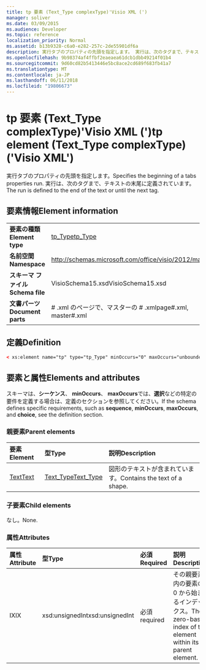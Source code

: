 ```yaml
---
title: tp 要素 (Text_Type complexType)'Visio XML (')
manager: soliver
ms.date: 03/09/2015
ms.audience: Developer
ms.topic: reference
localization_priority: Normal
ms.assetid: b13b9328-c6a0-e282-257c-2de55901df6a
description: 実行タブのプロパティの先頭を指定します。 実行は、次のタグまで、テキストの末尾に定義されています。
ms.openlocfilehash: 9b98374af4ffbf2eaeaea61dcb1dbb49214f01b4
ms.sourcegitcommit: 9d60cd82b5413446e5bc8ace2cd689f683fb41a7
ms.translationtype: MT
ms.contentlocale: ja-JP
ms.lasthandoff: 06/11/2018
ms.locfileid: "19806673"
---
```

# <a name="tp-element-texttype-complextype-visio-xml"></a><span data-ttu-id="70b05-104">tp 要素 (Text_Type complexType)'Visio XML (')</span><span class="sxs-lookup"><span data-stu-id="70b05-104">tp element (Text_Type complexType) ('Visio XML')</span></span>

<span data-ttu-id="70b05-105">実行タブのプロパティの先頭を指定します。</span><span class="sxs-lookup"><span data-stu-id="70b05-105">Specifies the beginning of a tabs properties run.</span></span> <span data-ttu-id="70b05-106">実行は、次のタグまで、テキストの末尾に定義されています。</span><span class="sxs-lookup"><span data-stu-id="70b05-106">The run is defined to the end of the text or until the next tag.</span></span>
  
## <a name="element-information"></a><span data-ttu-id="70b05-107">要素情報</span><span class="sxs-lookup"><span data-stu-id="70b05-107">Element information</span></span>

|||
|:-----|:-----|
|<span data-ttu-id="70b05-108">**要素の種類**</span><span class="sxs-lookup"><span data-stu-id="70b05-108">**Element type**</span></span> <br/> |[<span data-ttu-id="70b05-109">tp_Type</span><span class="sxs-lookup"><span data-stu-id="70b05-109">tp_Type</span></span>](tp_type-complextypevisio-xml.md) <br/> |
|<span data-ttu-id="70b05-110">**名前空間**</span><span class="sxs-lookup"><span data-stu-id="70b05-110">**Namespace**</span></span> <br/> |http://schemas.microsoft.com/office/visio/2012/main  <br/> |
|<span data-ttu-id="70b05-111">**スキーマ ファイル**</span><span class="sxs-lookup"><span data-stu-id="70b05-111">**Schema file**</span></span> <br/> |<span data-ttu-id="70b05-112">VisioSchema15.xsd</span><span class="sxs-lookup"><span data-stu-id="70b05-112">VisioSchema15.xsd</span></span>  <br/> |
|<span data-ttu-id="70b05-113">**文書パーツ**</span><span class="sxs-lookup"><span data-stu-id="70b05-113">**Document parts**</span></span> <br/> |<span data-ttu-id="70b05-114"># .xml のページで、マスターの # .xml</span><span class="sxs-lookup"><span data-stu-id="70b05-114">page#.xml, master#.xml</span></span>  <br/> |
   
## <a name="definition"></a><span data-ttu-id="70b05-115">定義</span><span class="sxs-lookup"><span data-stu-id="70b05-115">Definition</span></span>

```XML
< xs:element name="tp" type="tp_Type" minOccurs="0" maxOccurs="unbounded" ></xs:element >
```

## <a name="elements-and-attributes"></a><span data-ttu-id="70b05-116">要素と属性</span><span class="sxs-lookup"><span data-stu-id="70b05-116">Elements and attributes</span></span>

<span data-ttu-id="70b05-117">スキーマは、**シーケンス**、 **minOccurs**、 **maxOccurs**では、**選択**などの特定の要件を定義する場合は、定義のセクションを参照してください。</span><span class="sxs-lookup"><span data-stu-id="70b05-117">If the schema defines specific requirements, such as **sequence**, **minOccurs**, **maxOccurs**, and **choice**, see the definition section.</span></span> 
  
### <a name="parent-elements"></a><span data-ttu-id="70b05-118">親要素</span><span class="sxs-lookup"><span data-stu-id="70b05-118">Parent elements</span></span>

|<span data-ttu-id="70b05-119">**要素**</span><span class="sxs-lookup"><span data-stu-id="70b05-119">**Element**</span></span>|<span data-ttu-id="70b05-120">**型**</span><span class="sxs-lookup"><span data-stu-id="70b05-120">**Type**</span></span>|<span data-ttu-id="70b05-121">**説明**</span><span class="sxs-lookup"><span data-stu-id="70b05-121">**Description**</span></span>|
|:-----|:-----|:-----|
|[<span data-ttu-id="70b05-122">Text</span><span class="sxs-lookup"><span data-stu-id="70b05-122">Text</span></span>](text-element-shapesheet_type-complextypevisio-xml.md) <br/> |[<span data-ttu-id="70b05-123">Text_Type</span><span class="sxs-lookup"><span data-stu-id="70b05-123">Text_Type</span></span>](text_type-complextypevisio-xml.md) <br/> |<span data-ttu-id="70b05-124">図形のテキストが含まれています。</span><span class="sxs-lookup"><span data-stu-id="70b05-124">Contains the text of a shape.</span></span>  <br/> |
   
### <a name="child-elements"></a><span data-ttu-id="70b05-125">子要素</span><span class="sxs-lookup"><span data-stu-id="70b05-125">Child elements</span></span>

<span data-ttu-id="70b05-126">なし。</span><span class="sxs-lookup"><span data-stu-id="70b05-126">None.</span></span>
  
### <a name="attributes"></a><span data-ttu-id="70b05-127">属性</span><span class="sxs-lookup"><span data-stu-id="70b05-127">Attributes</span></span>

|<span data-ttu-id="70b05-128">**属性**</span><span class="sxs-lookup"><span data-stu-id="70b05-128">**Attribute**</span></span>|<span data-ttu-id="70b05-129">**型**</span><span class="sxs-lookup"><span data-stu-id="70b05-129">**Type**</span></span>|<span data-ttu-id="70b05-130">**必須**</span><span class="sxs-lookup"><span data-stu-id="70b05-130">**Required**</span></span>|<span data-ttu-id="70b05-131">**説明**</span><span class="sxs-lookup"><span data-stu-id="70b05-131">**Description**</span></span>|<span data-ttu-id="70b05-132">**使用可能な値**</span><span class="sxs-lookup"><span data-stu-id="70b05-132">**Possible values**</span></span>|
|:-----|:-----|:-----|:-----|:-----|
|<span data-ttu-id="70b05-133">IX</span><span class="sxs-lookup"><span data-stu-id="70b05-133">IX</span></span>  <br/> |<span data-ttu-id="70b05-134">xsd:unsignedInt</span><span class="sxs-lookup"><span data-stu-id="70b05-134">xsd:unsignedInt</span></span>  <br/> |<span data-ttu-id="70b05-135">必須</span><span class="sxs-lookup"><span data-stu-id="70b05-135">required</span></span>  <br/> |<span data-ttu-id="70b05-136">その親要素内の要素の 0 から始まるインデックス。</span><span class="sxs-lookup"><span data-stu-id="70b05-136">The zero-based index of the element within its parent element.</span></span>  <br/> |<span data-ttu-id="70b05-137">Xsd:unsignedInt の値を入力します。</span><span class="sxs-lookup"><span data-stu-id="70b05-137">Values of the xsd:unsignedInt type.</span></span>  <br/> |
   

